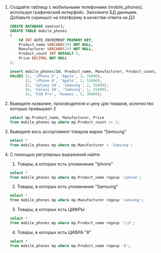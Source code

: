 1. Создайте таблицу с мобильными телефонами (mobile_phones), используя графический интерфейс. Заполните БД данными. Добавьте скриншот на платформу в качестве ответа на ДЗ

    ```sql
    CREATE DATABASE seminar1;
    CREATE TABLE mobile_phones
    (
        Id INT AUTO_INCREMENT PRIMARY KEY,
        Product_name VARCHAR(30) NOT NULL,
        Manufacturer VARCHAR(20) NOT NULL,
        Product_count INT DEFAULT 0,
        Price DECIMAL NOT NULL
    );

    insert mobile_phones(Id, Product_name, Manufacturer, Product_count, Price)
    VALUES (1, 'iPhone X', 'Apple', 3, 76000),
           (2, 'iPhone 8', 'Apple', 2, 51000),
           (3, 'Galaxy S9', 'Samsung', 2, 56000),
           (4, 'Galaxy S8', 'Samsung', 1, 41000),
           (5, 'P20 Pro', 'Huawei', 5, 36000);
    ```

2. Выведите название, производителя и цену для товаров, количество которых превышает 2

    ```sql
    select mp.Product_name, Manufacturer, Price
    from mobile_phones mp where mp.Product_count >= 2;
    ```

3.  Выведите весь ассортимент товаров марки “Samsung”

    ```sql
    select *
    from mobile_phones mp where mp.Manufacturer = 'Samsung';
    ```
4.  С помощью регулярных выражений найти:

    1. Товары, в которых есть упоминание "Iphone"

    ```sql
    select *
    from mobile_phones mp where mp.Product_name regexp 'iphone';
    ```

    2. Товары, в которых есть упоминание "Samsung"

    ```sql
    select *
    from mobile_phones mp where mp.Manufacturer regexp 'samsung';
    ```

    3.  Товары, в которых есть ЦИФРЫ

    ```sql
    select *
    from mobile_phones mp where mp.Product_name regexp '\\d';
    ```

    4.  Товары, в которых есть ЦИФРА "8"

    ```sql
    select *
    from mobile_phones mp where mp.Product_name regexp '8';
    ```
